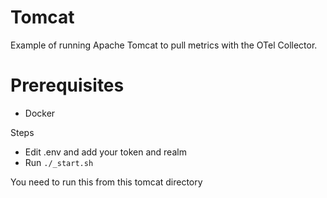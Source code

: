 # Tomcat

Example of running Apache Tomcat to pull metrics with the OTel Collector.

# Prerequisites

- Docker

Steps

* Edit .env and add your token and realm
* Run `./_start.sh`

You need to run this from this tomcat directory

